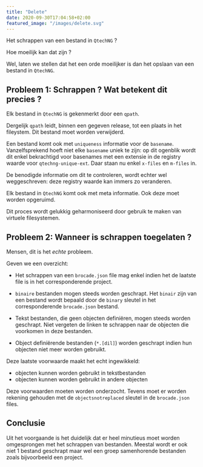 ```yaml
---
title: "Delete"
date: 2020-09-30T17:04:58+02:00
featured_image: "/images/delete.svg"
---
```


Het schrappen van een bestand in `QtechNG` ?

Hoe moeilijk kan dat zijn ?

Wel, laten we stellen dat het een orde moeilijker is dan het opslaan van een bestand in `QtechNG`.

## Probleem 1: Schrappen ? Wat betekent dit precies ?

Elk bestand in `QtechNG` is gekenmerkt door een `qpath`.

Dergelijk `qpath` leidt, binnen een gegeven release, tot een plaats in het fileystem. 
Dit bestand moet worden verwijderd.

Een bestand komt ook met `uniqueness` informatie voor de `basename`.
Vanzelfsprekend hoeft niet elke `basename` uniek te zijn: op dit ogenblik wordt dit enkel bekrachtigd voor basenames met een extensie in de registry waarde voor `qtechng-unique-ext`. Daar staan nu enkel `x-files` en `m-files` in.

De benodigde informatie om dit te controleren, wordt echter wel weggeschreven: deze registry waarde kan immers zo veranderen.

Elk bestand in `QtechNG` komt ook met meta informatie. Ook deze moet worden opgeruimd.

Dit proces wordt gelukkig geharmoniseerd door gebruik te maken van virtuele filesystemen.

## Probleem 2: Wanneer is schrappen toegelaten ?

Mensen, dit is het *echte* probleem.

Geven we een overzicht:

- Het schrappen van een `brocade.json` file mag enkel indien het de laatste file is in het corresponderende project.

- `binaire` bestanden mogen steeds worden geschrapt. Het `binair` zijn van een bestand wordt bepaald door de `binary` sleutel in het corresponderende `brocade.json` bestand.

- Tekst bestanden, die geen objecten definiëren, mogen steeds worden geschrapt. Niet vergeten de linken te schrappen naar de objecten die voorkomen in deze bestanden.

- Object definiërende bestanden (`*.[dil]`) worden geschrapt indien hun objecten niet meer worden gebruikt.

Deze laatste voorwaarde maakt het echt ingewikkeld:

- objecten kunnen worden gebruikt in tekstbestanden
- objecten kunnen worden gebruikt in andere objecten

Deze voorwaarden moeten worden onderzocht. Tevens moet er worden rekening gehouden met de `objectsnotreplaced` sleutel in de `brocade.json` files.


## Conclusie

Uit het voorgaande is het duidelijk dat er heel minutieus moet worden omgesprongen met het schrappen van bestanden. Meestal wordt er ook niet 1 bestand geschrapt maar wel een groep samenhorende bestanden zoals bijvoorbeeld een project.

